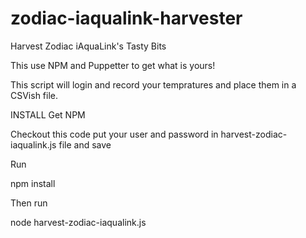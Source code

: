 # zodiac-iaqualink-harvester
Harvest Zodiac iAquaLink's Tasty Bits

This use NPM and Puppetter to get what is yours!

This script will login and record your tempratures and place them in a CSVish file.

INSTALL
Get NPM

Checkout this code put your user and password in harvest-zodiac-iaqualink.js file and save

Run

npm install

Then run

node harvest-zodiac-iaqualink.js
